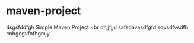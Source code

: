 # maven-project
dsgsfddfgh
Simple Maven Project
<br
dhjjfjjd
safsdavasdfgfd
sdvsdfvsdfb
cnbgcgvfnfhgmjy
